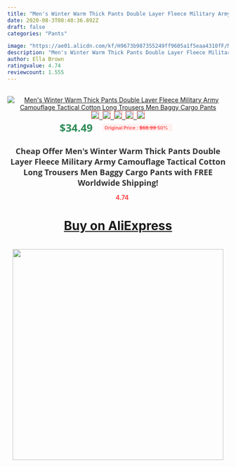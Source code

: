 ```yaml
---
title: "Men's Winter Warm Thick Pants Double Layer Fleece Military Army Camouflage Tactical Cotton Long Trousers Men Baggy Cargo Pants"
date: 2020-08-3T08:40:36.892Z
draft: false
categories: "Pants"

image: "https://ae01.alicdn.com/kf/H9673b987355249ff9605a1f5eaa4310fF/Men-s-Winter-Warm-Thick-Pants-Double-Layer-Fleece-Military-Army-Camouflage-Tactical-Cotton-Long-Trousers.jpg"
description: "Men's Winter Warm Thick Pants Double Layer Fleece Military Army Camouflage Tactical Cotton Long Trousers Men Baggy Cargo Pants"
author: Ella Brown
ratingvalue: 4.74
reviewcount: 1.555
---
```

<br>
<div style="text-align: center;">
<a href="https://s.click.aliexpress.com/e/_ASBaFL" target="_blank" rel="nofollow noopener noreferrer"><img alt="Men's Winter Warm Thick Pants Double Layer Fleece Military Army Camouflage Tactical Cotton Long Trousers Men Baggy Cargo Pants" class="magnifier-image" src="https://ae01.alicdn.com/kf/H9673b987355249ff9605a1f5eaa4310fF/Men-s-Winter-Warm-Thick-Pants-Double-Layer-Fleece-Military-Army-Camouflage-Tactical-Cotton-Long-Trousers.jpg_640x640.jpg">
<br>
<img style="border:1px solid salmon" src="https://ae01.alicdn.com/kf/H9673b987355249ff9605a1f5eaa4310fF/Men-s-Winter-Warm-Thick-Pants-Double-Layer-Fleece-Military-Army-Camouflage-Tactical-Cotton-Long-Trousers.jpg_120x120.jpg">&nbsp;&nbsp;<img style="border:1px solid salmon" src="https://ae01.alicdn.com/kf/He1563fa47c0842a0ad941c048ef36f73l/Men-s-Winter-Warm-Thick-Pants-Double-Layer-Fleece-Military-Army-Camouflage-Tactical-Cotton-Long-Trousers.jpg_120x120.jpg">&nbsp;&nbsp;<img style="border:1px solid salmon" src="https://ae01.alicdn.com/kf/H1f08f166abf7449a8adf2331d5e7d5e2U/Men-s-Winter-Warm-Thick-Pants-Double-Layer-Fleece-Military-Army-Camouflage-Tactical-Cotton-Long-Trousers.jpg_120x120.jpg">&nbsp;&nbsp;<img style="border:1px solid salmon" src="https://ae01.alicdn.com/kf/H12e131d4f9c544699230e1f07b8cb5c2n/Men-s-Winter-Warm-Thick-Pants-Double-Layer-Fleece-Military-Army-Camouflage-Tactical-Cotton-Long-Trousers.jpg_120x120.jpg">&nbsp;&nbsp;<img style="border:1px solid salmon" src="https://ae01.alicdn.com/kf/H819535d10feb459cad5069fc1e1132f0b/Men-s-Winter-Warm-Thick-Pants-Double-Layer-Fleece-Military-Army-Camouflage-Tactical-Cotton-Long-Trousers.jpg_120x120.jpg"></a></div><br0>
<div style="text-align: center;"><span style="background-color: white; border: 0px; box-sizing: border-box; color: seagreen; display: inline-block; font-family: &quot;open sans&quot; , &quot;arial&quot; , &quot;helvetica&quot; , sans-serif , &quot;heiti&quot;; font-size: 24px; font-stretch: inherit; font-weight: 700; line-height: inherit; margin: 0px 10px 0px 0px; padding: 0px; vertical-align: middle;">$34.49 </span>
<span style="background: rgb(255 , 241 , 241); border-radius: 3px; border: 0px; box-sizing: border-box; color: #ff4747; display: inline-block; font-family: inherit; font-size: 12px; font-stretch: inherit; font-style: inherit; font-variant: inherit; font-weight: 600; line-height: inherit; margin: 0px; padding: 2px 5px; transform: scale(0.9); vertical-align: middle;">Original Price : <b style="text-decoration: line-through;">$68.99 </b> 50%&nbsp;&nbsp;</span></div>
<h1 style="color: #333333; display: inline-block; font-family: &quot;open sans&quot; , &quot;arial&quot; , &quot;helvetica&quot; , sans-serif , &quot;heiti&quot;; font-size: 18px; font-stretch: inherit; font-weight: 700; text-align: center;">Cheap Offer Men's Winter Warm Thick Pants Double Layer Fleece Military Army Camouflage Tactical Cotton Long Trousers Men Baggy Cargo Pants with FREE Worldwide Shipping!</h1>
<div style="color: #ff4747; text-align: center;">
<img src="https://4.bp.blogspot.com/-M0ZcTcb-5uY/XleCXlxnR4I/AAAAAAAAAEc/OrjgMkXV1oMQFaCRZj5HQwOCBcu3w1FegCPcBGAYYCw/s1600/star.png" style="height: 15px;">&nbsp;<b>4.74</b></div>
<div class="button_cont" align="center"><a class="buynow_a" href="https://s.click.aliexpress.com/e/_ASBaFL" target="_blank" rel="nofollow noopener noreferrer"><H1>Buy on AliExpress</H1></a></div><br>
<div class="separator" style="clear: both; text-align: center;">
<img src="https://lh3.googleusercontent.com/-pTy5HemUv9M/XlePHvY0dAI/AAAAAAAAAE4/0nX5iRUoIWY8eMW9Dpxeirr157OZliDIgCLcBGAsYHQ/s1600/badge.gif" width="480">
</div>
